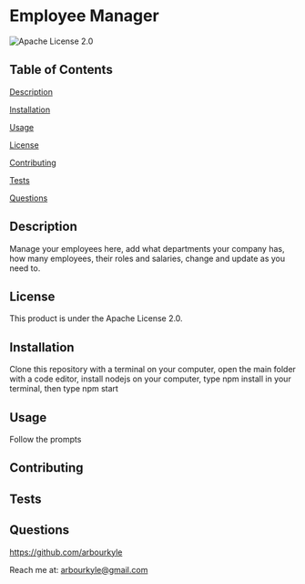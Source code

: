 # Employee Manager
![Apache License 2.0](https://img.shields.io/badge/license-Apache%20License%202.0-blue.svg)
## Table of Contents

[Description](#description)

[Installation](#installation)

[Usage](#usage)

[License](#license)

[Contributing](#contributing)

[Tests](#tests)

[Questions](#questions)

## Description
Manage your employees here, add what departments your company has, how many employees, their roles and salaries, change and update as you need to.

## License
This product is under the Apache License 2.0.

## Installation
Clone this repository with a terminal on your computer, open the main folder with a code editor,  install nodejs on your computer, type npm install in your terminal, then type npm start

## Usage
Follow the prompts

## Contributing


## Tests


## Questions
https://github.com/arbourkyle 

Reach me at: arbourkyle@gmail.com